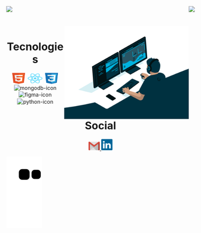 
<div>
  
  <img height="180em" src="https://github-readme-stats.vercel.app/api?username=d8barcelos&theme=dark&show_icons=true&include_all_commits=true&count_private=true"/>
  <img align="right" height="180em" src="https://github-readme-stats.vercel.app/api/top-langs/?username=d8barcelos&layout=compact&langs_count=16&theme=dark"/>
</div>
<br>

<div align="center"> 
  <div style="display: inline_block"><br>
    <img align="right" height="250" alt="coding-time" src="code.gif">
    <h1 align="center">Tecnologies</h1>
    <img align="center" height="30" width="40" alt="html-icon" src="https://raw.githubusercontent.com/devicons/devicon/master/icons/html5/html5-original.svg">
    <img align="center" height="30" width="40" alt="react-icon" src="https://raw.githubusercontent.com/devicons/devicon/master/icons/react/react-original.svg">
    <img align="center" height="30" width="40" alt="css-icon" src="https://raw.githubusercontent.com/devicons/devicon/master/icons/css3/css3-original.svg">
    <img align="center" height="30" width="40" alt="mongodb-icon" src="https://cdn.jsdelivr.net/gh/devicons/devicon/icons/mongodb/mongodb-original-wordmark.svg">
    <img align="center" height="30" width="40" alt="figma-icon" src="https://cdn.jsdelivr.net/gh/devicons/devicon/icons/figma/figma-original.svg">
    <img align="center" height="30" width="40" alt="python-icon" src="https://cdn.jsdelivr.net/gh/devicons/devicon/icons/python/python-original.svg">
   </div>
    
  
  <h1 align="center">Social</h1>
    <a href = "mailto: d8barcelos@gmail.com">
      <img width="30" src="gmail.svg">
    </a>
    <a href = "www.linkedin.com/in/diogo-barcelos">
      <img width="30" src="linkedin.svg">
    </a>
</div>
  
![Snake animation](https://github.com/d8barcelos/d8barcelos/blob/output/github-contribution-grid-snake.svg)
